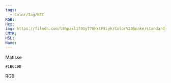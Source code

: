 ```yaml
---
tags:
  - Color/Tag/NTC
RGB:
Hex:
img: https://filedn.com/l0hpzxl1f01yT7GHxtF8cyk/Color%20Snake/standard_csv_to_svg/1B659D.svg
CMYK:
HSL:
Name:
---
```

Matisse
```palette
#1B659D
```
RGB
